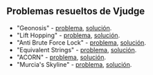 ## Problemas resueltos de Vjudge

- "Geonosis" - [problema](https://vjudge.net/problem/UVA-13211), [solución](https://github.com/lalo-laf/online-judge-problems/blob/main/Geonosis%2C%20UVA%20-%2013211/solucion.cpp).
- "Lift Hopping" - [problema](https://vjudge.net/problem/UVA-10801), [solución](https://github.com/lalo-laf/online-judge-problems/blob/main/Lift%20Hopping%2C%20UVA%20-%2010801/solucion.cpp).
- "Anti Brute Force Lock" - [problema](https://vjudge.net/problem/UVA-1235), [solución](https://github.com/lalo-laf/online-judge-problems/blob/main/Anti%20Brute%20Force%20Lock%2C%20UVA%20-%201235/solucion.cpp).
- "Equivalent Strings" - [problema](https://vjudge.net/problem/CodeForces-559B), [solución](https://github.com/lalo-laf/online-judge-problems/blob/main/Equivalent%20Strings%2C%20CodeForces%20-%20559B/solucion.cpp).
- "ACORN" - [problema](https://vjudge.net/problem/UVA-1231), [solución](https://github.com/lalo-laf/online-judge-problems/blob/main/ACORN%2C%20UVA%20-%20123/solucion.cpp).
- "Murcia's Skyline" - [problema](https://vjudge.net/problem/UVA-11790), [solución](https://github.com/lalo-laf/online-judge-problems/blob/main/Murcia's%20Skyline%2C%20UVA%20-%2011790/solucion.cpp).
